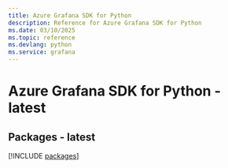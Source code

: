 ```yaml
---
title: Azure Grafana SDK for Python
description: Reference for Azure Grafana SDK for Python
ms.date: 03/10/2025
ms.topic: reference
ms.devlang: python
ms.service: grafana
---
```

# Azure Grafana SDK for Python - latest
## Packages - latest
[!INCLUDE [packages](grafana-index.md)]